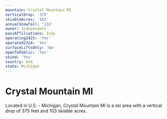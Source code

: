 ```yaml
---
mountain: Crystal Mountain MI
verticalDrop: '375'
skiableAcres: '103'
annualSnowfall: '132'
owner: Independent
passAffiliations: Indy
operating2425: 'Yes'
operated2324: 'Yes'
surfaceLiftsOnly: 'No'
openToPublic: 'Yes'
skied: 'Yes'
country: USA
state: Michigan
---
```


# Crystal Mountain MI

Located in U.S. - Michigan, Crystal Mountain MI is a ski area with a vertical drop of 375 feet and 103 skiable acres.
